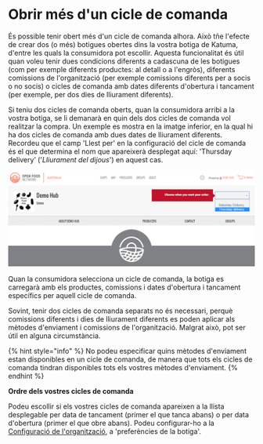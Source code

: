 # Obrir més d'un cicle de comanda

És possible tenir obert més d'un cicle de comanda alhora. Això tñe l'efecte de crear dos \(o més\) botigues obertes dins la vostra botiga de Katuma, d'entre les quals la consumidora pot escollir. Aquesta funcionalitat és útil quan voleu tenir dues condicions diferents a cadascuna de les botigues \(com per exemple diferents productes: al detall o a l'engròs\), diferents comissions de l'organització \(per exemple comissions diferents per a socis o no socis\) o cicles de comanda amb dates diferents d'obertura i tancament \(per exemple, per dos dies de lliurament diferents\). 

Si teniu dos cicles de comanda oberts, quan la consumidora arribi a la vostra botiga, se li demanarà en quin dels dos cicles de comanda vol realitzar la compra. Un exemple es mostra en la imatge inferior, en la qual hi ha dos cicles de comanda amb dues dates de lliurament diferents. Recordeu que el camp 'Llest per' en la configuració del cicle de comanda és el que determina el nom que apareixerà desplegat aquí: 'Thursday delivery’ \('_Lliurament del dijous_'\) en aquest cas.

![](../../.gitbook/assets/imatge%20%2813%29.png)

Quan la consumidora selecciona un cicle de comanda, la botiga es carregarà amb els productes, comissions i dates d'obertura i tancament específics per aquell cicle de comanda.

Sovint, tenir dos cicles de comanda separats no és necessari, perquè comissions diferents i dies de lliurament diferents es poden aplicar als mètodes d'enviament i comissions de l'organització. Malgrat això, pot ser útil en alguna circumstància.

{% hint style="info" %}
No podeu especificar quins mètodes d'enviament estan disponibles en un cicle de comanda, de manera que tots els cicles de comanda tindran disponibles tots els vostres mètodes d'enviament.
{% endhint %}

**Ordre dels vostres cicles de comanda**

Podeu escollir si els vostres cicles de comanda apareixen a la llista desplegable per data de tancament \(primer el que tanca abans\) o per data d'obertura \(primer el que obre abans\). Podeu configurar-ho a la [Configuració de l'organització](https://guia.katuma.org/~/edit/drafts/-LYQxau3QKpWN1q9ApJq/basic-features/configuracio-de-lorganitzacio), a 'preferències de la botiga'.

